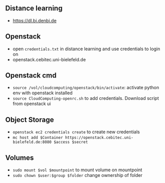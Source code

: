 ## Distance learning

* https://dl.bi.denbi.de

## Openstack

* open `credentials.txt` in distance learning and use credentials to login on
* openstack.cebitec.uni-bielefeld.de

## Openstack cmd

* `source /vol/cloudcomputing/openstack/bin/activate`: activate python env with openstack installed
* `source CloudComputing-openrc.sh` to add credentials. Download script from openstack ui

## Object Storage

* `openstack ec2 credentials create` to create new credentials
* `mc host add $Container https://openstack.cebitec.uni-bielefeld.de:8080 $access $secret`

## Volumes

* `sudo mount $vol $mountpoint` to mount volume on mountpoint 
* `sudo chown $user:$group $folder` change ownership of folder


